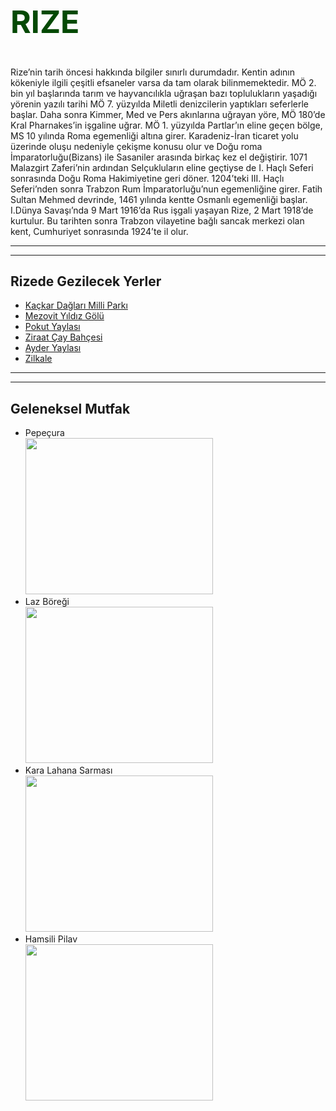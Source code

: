 <!DOCTYPE html>
<html lang="tr">
<head>
    <meta charset="UTF-8">
    <meta name="viewport" content="width=device-width, initial-scale=1.0">
    <title>RİZE</title>
    <link rel="stylesheet" href="kodluyoruz.css">
</head>
<body>
    <article>
        <h1 style="color:rgb(4, 73, 4);text-transform: uppercase;font-size: 50px;"> Rize</h1>
        <p>Rize’nin tarih öncesi hakkında bilgiler sınırlı durumdadır. Kentin adının kökeniyle ilgili çeşitli efsaneler varsa da tam olarak bilinmemektedir. MÖ 2. bin yıl başlarında tarım ve hayvancılıkla 
            uğraşan bazı toplulukların yaşadığı yörenin yazılı tarihi MÖ 7. yüzyılda Miletli denizcilerin yaptıkları seferlerle başlar. Daha sonra Kimmer, Med ve Pers akınlarına uğrayan yöre, 
            MÖ 180’de Kral Pharnakes’in işgaline uğrar. MÖ 1. yüzyılda Partlar’ın eline geçen bölge, MS 10 yılında Roma egemenliği altına girer. Karadeniz-İran ticaret yolu üzerinde oluşu nedeniyle çekişme konusu olur
             ve Doğu roma İmparatorluğu(Bizans) ile Sasaniler arasında birkaç kez el değiştirir. 1071 Malazgirt Zaferi’nin ardından Selçukluların eline geçtiyse de I. Haçlı Seferi sonrasında Doğu Roma Hakimiyetine geri döner. 
            1204’teki III. Haçlı Seferi’nden sonra Trabzon Rum İmparatorluğu’nun egemenliğine girer. Fatih Sultan Mehmed devrinde, 1461 yılında kentte Osmanlı egemenliği başlar. I.Dünya Savaşı’nda 9 Mart 1916’da Rus işgali yaşayan Rize, 
            2 Mart 1918’de kurtulur. Bu tarihten sonra Trabzon vilayetine bağlı sancak merkezi olan kent, Cumhuriyet sonrasında 1924’te il olur.
        </p>
        <hr> <hr>
        <h2>Rizede Gezilecek Yerler </h2>
        <ul><li><a href="https://www.kulturportali.gov.tr/turkiye/rize/gezilecekyer/kackar-daglari-milli-parki" target="_blank">Kaçkar Dağları Milli Parkı</a></li></li> 
            <li><a href="https://www.kulturportali.gov.tr/turkiye/rize/gezilecekyer/mezovit-golu" target="_blank">Mezovit Yıldız Gölü</a></li>
            <li><a href="https://www.kulturportali.gov.tr/turkiye/rize/gezilecekyer/pokut-yaylasi" target="_blank">Pokut Yaylası</a></li>
            <li><a href="https://www.kulturportali.gov.tr/turkiye/rize/gezilecekyer/botanik-ziraat-cay-bahcesi" target="_blank">Ziraat Çay Bahçesi</a></li>
            <li><a href="https://www.kulturportali.gov.tr/turkiye/rize/gezilecekyer/ayder-yaylasi" target="_blank">Ayder Yaylası </a></li>
            <li><a href="https://www.kulturportali.gov.tr/turkiye/rize/gezilecekyer/zilkale" target="_blank">Zilkale </a></li>
    </ul>
        <hr><hr>
    <h2>Geleneksel Mutfak</h2>
 
<ul>
        <li>Pepeçura <br> <img src="https://www.kulturportali.gov.tr/repoKulturPortali/small/23022013/1062c4f3-9682-4557-9739-4e8cda915af6.JPG?format=jpg&quality=50" width="300" height="250"> </li>
        <li>Laz Böreği <br><img src="https://www.kulturportali.gov.tr/repoKulturPortali/small/21032013/4fe91953-bae1-46d4-a647-2d4e00be6a4a.JPG?format=jpg&quality=50" width="300" height="250"></li>
        <li>Kara Lahana Sarması<br> <img src="https://www.kulturportali.gov.tr/repoKulturPortali/small/27022013/0f5e3411-c63b-409b-8b7d-a12e9cc465a1.JPG?format=jpg&quality=50" width="300" height="250"></li>
        <li>Hamsili Pilav <br> <img src="https://www.kulturportali.gov.tr/repoKulturPortali/small/08022013/c136d7a3-6de9-41d4-b88a-21871aab5f3c.JPG?format=jpg&quality=50" width="300" height="250" ></li>
    </ul>       
    </article>
    
</body>
</html>